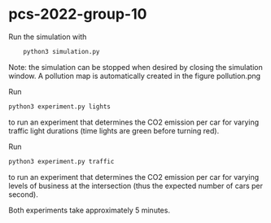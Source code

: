 # pcs-2022-group-10

Run the simulation with
```bash
    python3 simulation.py
```

Note: the simulation can be stopped when desired by closing the simulation window. A pollution map is automatically created in the figure pollution.png

Run
```bash
python3 experiment.py lights
```
to run an experiment that determines the CO2 emission per car for varying traffic light durations (time lights are green before turning red).

Run
```bash
python3 experiment.py traffic
```
to run an experiment that determines the CO2 emission per car for varying levels of business at the intersection (thus the expected number of cars per second).

Both experiments take approximately 5 minutes.
